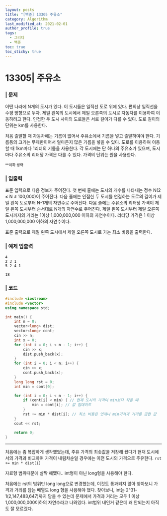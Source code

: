 ```yaml
---
layout: posts
title: "[백준] 13305 주유소"
category: Algorithm
last_modified_at: 2021-02-01
author_profile: true
tags:
  - 그리디
  - 백준
toc: true
toc_sticky: true
---
```


# 13305| 주유소


### | 문제
어떤 나라에 N개의 도시가 있다. 이 도시들은 일직선 도로 위에 있다. 편의상 일직선을 수평 방향으로 두자. 제일 왼쪽의 도시에서 제일 오른쪽의 도시로 자동차를 이용하여 이동하려고 한다. 인접한 두 도시 사이의 도로들은 서로 길이가 다를 수 있다. 도로 길이의 단위는 km를 사용한다.

처음 출발할 때 자동차에는 기름이 없어서 주유소에서 기름을 넣고 출발하여야 한다. 기름통의 크기는 무제한이어서 얼마든지 많은 기름을 넣을 수 있다. 도로를 이용하여 이동할 때 1km마다 1리터의 기름을 사용한다. 각 도시에는 단 하나의 주유소가 있으며, 도시 마다 주유소의 리터당 가격은 다를 수 있다. 가격의 단위는 원을 사용한다.

<small>**이하 생략</small>

### | 입출력
표준 입력으로 다음 정보가 주어진다. 첫 번째 줄에는 도시의 개수를 나타내는 정수 N(2 ≤ N ≤ 100,000)이 주어진다. 다음 줄에는 인접한 두 도시를 연결하는 도로의 길이가 제일 왼쪽 도로부터 N-1개의 자연수로 주어진다. 다음 줄에는 주유소의 리터당 가격이 제일 왼쪽 도시부터 순서대로 N개의 자연수로 주어진다. 제일 왼쪽 도시부터 제일 오른쪽 도시까지의 거리는 1이상 1,000,000,000 이하의 자연수이다. 리터당 가격은 1 이상 1,000,000,000 이하의 자연수이다.

표준 출력으로 제일 왼쪽 도시에서 제일 오른쪽 도시로 가는 최소 비용을 출력한다.

### | 예제 입출력
```
4
2 3 1
5 2 4 1
```

```
18
```

### | 코드
```C++
#include <iostream>
#include <vector>
using namespace std;

int main() {
	int n = 0;
	vector<long> dist;
	vector<long> cont;
	cin >> n;
	int x = 0;
	for (int i = 0; i < n - 1; i++) {
		cin >> x;
		dist.push_back(x);
	}
	for (int i = 0; i < n; i++) {
		cin >> x;
		cont.push_back(x);
	}
	long long rst = 0;
	int min = cont[0];

	for (int i = 0; i < n - 1; i++) {
		if (cont[i] < min) { // 현재 도시의 가격이 min보다 작을 때
			min = cont[i]; // 값 업데이트
		}
		rst += min * dist[i]; // 최소 비용은 언제나 min가격과 거리를 곱한 값
	}
	cout << rst;

	return 0;
}
```
-------

처음에는 좀 복잡하게 생각했었는데, 주유 가격의 최솟값을 저장해 뒀다가 현재 도시에서의 가격과 비교하여 가격이 내림차순일 경우에는 이전 도시의 가격으로 주유한다. ```rst += min * dist[i]```

자료형 범위때문에 살짝 헤맸다.. int형이 아닌 long형을 사용해야 한다.

처음에는 rst의 범위만 long long으로 변경했는데, 이것도 통과되지 않아 찾아보니 가격과 거리를 담는 배열도 long 형을 사용해야 했다.
찾아보니, int는 2^31-1(2,147,483,647)까지 담을 수 있는데 문제에서 가격과 거리는 모두 1 이상 1,000,000,000이하의 자연수라고 나와있다. int범위 내인거 같은데 왜 안되는지 아직도 잘 모르겠다.

